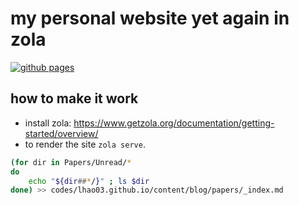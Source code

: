 # my personal website yet again in zola 

[![github pages](https://github.com/lhao03/lhao03.github.io/actions/workflows/main.yml/badge.svg)](https://github.com/lhao03/lhao03.github.io/actions/workflows/main.yml)

## how to make it work
- install zola: https://www.getzola.org/documentation/getting-started/overview/
- to render the site ```zola serve```.

```bash
(for dir in Papers/Unread/*     
do
    echo "${dir##*/}" ; ls $dir
done) >> codes/lhao03.github.io/content/blog/papers/_index.md
```
